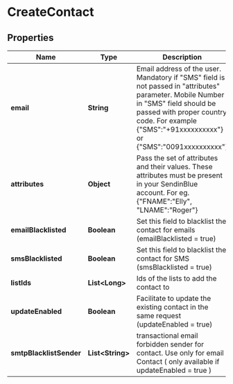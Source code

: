 
# CreateContact

## Properties
Name | Type | Description | Notes
------------ | ------------- | ------------- | -------------
**email** | **String** | Email address of the user. Mandatory if &quot;SMS&quot; field is not passed in &quot;attributes&quot; parameter. Mobile Number in &quot;SMS&quot; field should be passed with proper country code. For example {&quot;SMS&quot;:&quot;+91xxxxxxxxxx&quot;} or {&quot;SMS&quot;:&quot;0091xxxxxxxxxx&quot;} |  [optional]
**attributes** | **Object** | Pass the set of attributes and their values. These attributes must be present in your SendinBlue account. For eg. {&quot;FNAME&quot;:&quot;Elly&quot;, &quot;LNAME&quot;:&quot;Roger&quot;} |  [optional]
**emailBlacklisted** | **Boolean** | Set this field to blacklist the contact for emails (emailBlacklisted &#x3D; true) |  [optional]
**smsBlacklisted** | **Boolean** | Set this field to blacklist the contact for SMS (smsBlacklisted &#x3D; true) |  [optional]
**listIds** | **List&lt;Long&gt;** | Ids of the lists to add the contact to |  [optional]
**updateEnabled** | **Boolean** | Facilitate to update the existing contact in the same request (updateEnabled &#x3D; true) |  [optional]
**smtpBlacklistSender** | **List&lt;String&gt;** | transactional email forbidden sender for contact. Use only for email Contact ( only available if updateEnabled &#x3D; true ) |  [optional]



